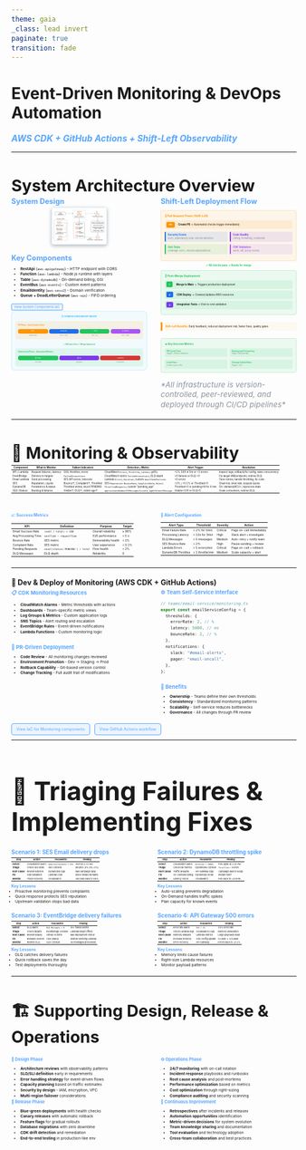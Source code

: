 ```yaml
---
theme: gaia
_class: lead invert
paginate: true
transition: fade
---
```


<meta http-equiv="Cache-Control" content="no-cache, no-store, must-revalidate">
<meta http-equiv="Pragma" content="no-cache">
<meta http-equiv="Expires" content="0">

<script>
// Force refresh when returning to page
window.addEventListener('pageshow', function(event) {
  if (event.persisted) {
    // Page was loaded from cache, force reload
    window.location.reload();
  }
});

// Also handle visibility changes (when tab becomes visible again)
document.addEventListener('visibilitychange', function() {
  if (!document.hidden) {
    // Check if we need to refresh based on navigation timing
    const perfData = performance.getEntriesByType('navigation')[0];
    if (perfData && perfData.type === 'back_forward') {
      window.location.reload();
    }
  }
});
</script>

<style>
section {
  overflow: hidden;
  padding: 1.5rem;
}

section.smaller {
  padding: 1rem;
}

section.smaller h2 {
  font-size: 1.8rem;
  margin-bottom: 0.8rem;
}

section.smaller table {
  margin: 0;
}
</style>

# Event-Driven Monitoring & DevOps Automation

### _AWS CDK + GitHub Actions + Shift-Left Observability_

---

<!-- _class: invert -->

## System Architecture Overview

<div style="display: grid; grid-template-columns: 1fr 1fr; gap: 1.5rem; font-size: 0.9em;">

<div>
<h3 style="color: #58a6ff; font-size: 0.8rem; margin: 0 0 0.2rem 0;">System Design</h3>

<div style="position: relative;">
  <img id="systemDiagram" src="images/system-design.png" alt="System Design" 
       style="width: 100%; height: auto; cursor: pointer; transition: all 0.3s ease; border-radius: 4px; border: 1px solid rgba(88,166,255,0.2);" 
       onclick="toggleDiagramZoom(this)">
</div>

<style>
  .diagram-zoomed {
    position: fixed !important;
    top: 50% !important;
    left: 50% !important;
    transform: translate(-50%, -50%) !important;
    width: 90vw !important;
    height: auto !important;
    max-height: 90vh !important;
    z-index: 9999 !important;
    background: white !important;
    box-shadow: 0 0 50px rgba(0,0,0,0.8) !important;
    border-radius: 8px !important;
    padding: 20px !important;
  }
  
  .diagram-overlay {
    position: fixed;
    top: 0;
    left: 0;
    width: 100vw;
    height: 100vh;
    background: rgba(0,0,0,0.8);
    z-index: 9998;
  }
</style>

<script>
let isZoomed = false;

function toggleDiagramZoom(img) {
  if (isZoomed) {
    // Close zoom
    img.classList.remove('diagram-zoomed');
    const overlay = document.querySelector('.diagram-overlay');
    if (overlay) {
      overlay.remove();
    }
    img.onclick = function() { toggleDiagramZoom(img); };
    isZoomed = false;
  } else {
    // Open zoom
    const overlay = document.createElement('div');
    overlay.className = 'diagram-overlay';
    document.body.appendChild(overlay);
    img.classList.add('diagram-zoomed');
    
    // Set up close handlers
    overlay.onclick = function() { toggleDiagramZoom(img); };
    img.onclick = function(e) { 
      e.preventDefault();
      e.stopPropagation();
      toggleDiagramZoom(img); 
    };
    
    isZoomed = true;
  }
}
</script>

<h3 style="color: #58a6ff; font-size: 0.8rem; margin: 1rem 0 0.5rem 0;">Key Components</h3>

- **RestApi** (`aws-apigateway`) - HTTP endpoint with CORS
- **Function** (`aws-lambda`) - Node.js runtime with layers
- **Table** (`aws-dynamodb`) - On-demand billing, GSI
- **EventBus** (`aws-events`) - Custom event patterns
- **EmailIdentity** (`aws-sesv2`) - Domain verification
- **Queue + DeadLetterQueue** (`aws-sqs`) - FIFO ordering

<div style="margin-top: 0.3rem;">
  <a href="./code/cdk-system-components.html?v=2025-01-07" style="padding: 2px 4px; border: 1px solid #58a6ff; border-radius: 2px; text-decoration: none; color: #58a6ff; background: rgba(88,166,255,0.1); font-size: 0.45em;">View System Components IaC</a>
</div>

<!-- Pipeline Diagram moved from Dev & Deploy section -->
<div style="margin-top: 0.1rem; padding: 0.4rem; background: rgba(56,189,248,0.05); border-radius: 6px; border: 1px solid rgba(56,189,248,0.2);">
  <div style="font-size: 0.3em; color: #38bdf8; font-weight: bold; margin-bottom: 0.4rem; text-align: center;">🔄 Complete Development Pipeline</div>
  
  <!-- PR Phase -->
  <div style="background: rgba(255,149,0,0.1); border-radius: 4px; padding: 0.3rem; margin-bottom: 0.4rem;">
    <div style="color: #ff9500; font-weight: bold; font-size: 0.25em; margin-bottom: 0.3rem;">PR Phase - Early Quality Gates</div>
    <div style="font-size: 0.22em; line-height: 1.2; display: flex; justify-content: space-between; align-items: center;">
      <div style="text-align: center; flex: 1;">
        <div style="background: #ff9500; color: white; padding: 0.15rem 0.3rem; border-radius: 3px; margin-bottom: 0.2rem; font-size: 0.9em;">🔄 PR</div>
        <div style="color: #7d8590; font-size: 0.8em;">Branch Push</div>
      </div>
      <div style="color: #ff9500; font-weight: bold; font-size: 0.8em;">→</div>
      <div style="text-align: center; flex: 1;">
        <div style="background: #1f6feb; color: white; padding: 0.15rem 0.3rem; border-radius: 3px; margin-bottom: 0.2rem; font-size: 0.9em;">🔒 Security</div>
        <div style="color: #7d8590; font-size: 0.8em;">SAST + Deps</div>
      </div>
      <div style="color: #ff9500; font-weight: bold; font-size: 0.8em;">→</div>
      <div style="text-align: center; flex: 1;">
        <div style="background: #22c55e; color: white; padding: 0.15rem 0.3rem; border-radius: 3px; margin-bottom: 0.2rem; font-size: 0.9em;">✅ Tests</div>
        <div style="color: #7d8590; font-size: 0.8em;">Unit + Lint</div>
      </div>
      <div style="color: #ff9500; font-weight: bold; font-size: 0.8em;">→</div>
      <div style="text-align: center; flex: 1;">
        <div style="background: #a855f7; color: white; padding: 0.15rem 0.3rem; border-radius: 3px; margin-bottom: 0.2rem; font-size: 0.9em;">📋 Review</div>
        <div style="color: #7d8590; font-size: 0.8em;">Peer + Policy</div>
      </div>
    </div>
  </div>
  
  <div style="text-align: center; color: #22c55e; font-weight: bold; font-size: 0.25em; margin: 0.3rem 0;">✅ All Gates Pass → Merge Approved</div>
  
  <!-- Post-Merge Phase -->
  <div style="background: rgba(34,197,94,0.1); border-radius: 4px; padding: 0.3rem;">
    <div style="color: #22c55e; font-weight: bold; font-size: 0.25em; margin-bottom: 0.3rem;">Deployment Phase - Automated Release</div>
    <div style="font-size: 0.22em; line-height: 1.2; display: flex; justify-content: space-between; align-items: center;">
      <div style="text-align: center; flex: 1;">
        <div style="background: #22c55e; color: white; padding: 0.15rem 0.3rem; border-radius: 3px; margin-bottom: 0.2rem; font-size: 0.9em;">🚀 Deploy</div>
        <div style="color: #7d8590; font-size: 0.8em;">CDK Stack</div>
      </div>
      <div style="color: #22c55e; font-weight: bold; font-size: 0.8em;">→</div>
      <div style="text-align: center; flex: 1;">
        <div style="background: #7c3aed; color: white; padding: 0.15rem 0.3rem; border-radius: 3px; margin-bottom: 0.2rem; font-size: 0.9em;">🧪 E2E</div>
        <div style="color: #7d8590; font-size: 0.8em;">Integration</div>
      </div>
      <div style="color: #22c55e; font-weight: bold; font-size: 0.8em;">→</div>
      <div style="text-align: center; flex: 1;">
        <div style="background: #da3633; color: white; padding: 0.15rem 0.3rem; border-radius: 3px; margin-bottom: 0.2rem; font-size: 0.9em;">📊 Monitor</div>
        <div style="color: #7d8590; font-size: 0.8em;">Observability</div>
      </div>
    </div>
  </div>
</div>

</div>

<div>
<h3 style="color: #58a6ff; font-size: 0.8rem; margin: 0 0 0.5rem 0;">Shift-Left Deployment Flow</h3>

<div style="font-size: 0.35em; line-height: 1.3;">

<!-- PR Phase -->
<div style="background: rgba(255,149,0,0.08); border: 1px solid rgba(255,149,0,0.2); border-radius: 4px; padding: 0.4rem; margin: 0.3rem 0;">
  <div style="color: #ff9500; font-weight: bold; margin-bottom: 0.3rem; font-size: 1.1em;">🔄 Pull Request Phase (Shift-Left)</div>
  
  <div style="display: flex; align-items: center; margin: 0.2rem 0; padding: 0.15rem; background: rgba(255,149,0,0.1); border-radius: 3px;">
    <span style="background: #ff9500; color: white; padding: 0.15rem 0.3rem; border-radius: 2px; margin-right: 0.4rem; font-weight: bold; font-size: 0.9em;">PR</span>
    <span><strong>Create PR</strong> → Automated checks trigger immediately</span>
  </div>
  
  <div style="display: grid; grid-template-columns: 1fr 1fr; gap: 0.3rem; margin: 0.3rem 0;">
    <div style="background: rgba(31,111,235,0.1); padding: 0.2rem; border-radius: 2px; border-left: 2px solid #1f6feb;">
      <strong style="color: #1f6feb;">Security Scans</strong><br/>
      <span style="font-size: 0.9em; color: #7d8590;">SAST, dependency scan, secrets detection</span>
    </div>
    <div style="background: rgba(124,58,237,0.1); padding: 0.2rem; border-radius: 2px; border-left: 2px solid #7c3aed;">
      <strong style="color: #7c3aed;">Code Quality</strong><br/>
      <span style="font-size: 0.9em; color: #7d8590;">Linting, formatting, complexity</span>
    </div>
    <div style="background: rgba(34,197,94,0.1); padding: 0.2rem; border-radius: 2px; border-left: 2px solid #22c55e;">
      <strong style="color: #22c55e;">Unit Tests</strong><br/>
      <span style="font-size: 0.9em; color: #7d8590;">Coverage >80%, mocked dependencies</span>
    </div>
    <div style="background: rgba(168,85,247,0.1); padding: 0.2rem; border-radius: 2px; border-left: 2px solid #a855f7;">
      <strong style="color: #a855f7;">CDK Validation</strong><br/>
      <span style="font-size: 0.9em; color: #7d8590;">Synth, diff, policy checks</span>
    </div>
  </div>
</div>

<div style="text-align: center; color: #22c55e; margin: 0.2rem 0; font-weight: bold;">✅ All checks pass → Ready for merge</div>

<!-- Post-Merge Phase -->
<div style="background: rgba(34,197,94,0.08); border: 1px solid rgba(34,197,94,0.2); border-radius: 4px; padding: 0.4rem; margin: 0.3rem 0;">
  <div style="color: #22c55e; font-weight: bold; margin-bottom: 0.3rem; font-size: 1.1em;">🚀 Post-Merge Deployment</div>

  <div style="display: flex; align-items: center; margin: 0.2rem 0; padding: 0.15rem; background: rgba(34,197,94,0.1); border-radius: 3px;">
    <span style="background: #22c55e; color: white; padding: 0.15rem 0.3rem; border-radius: 2px; margin-right: 0.4rem; font-weight: bold; font-size: 0.9em;">1</span>
    <span><strong>Merge to Main</strong> → Triggers production deployment</span>
  </div>

  <div style="display: flex; align-items: center; margin: 0.2rem 0; padding: 0.15rem; background: rgba(34,197,94,0.1); border-radius: 3px;">
    <span style="background: #1f6feb; color: white; padding: 0.15rem 0.3rem; border-radius: 2px; margin-right: 0.4rem; font-weight: bold; font-size: 0.9em;">2</span>
    <span><strong>CDK Deploy</strong> → Creates/Updates AWS resources</span>
  </div>

  <div style="display: flex; align-items: center; margin: 0.2rem 0; padding: 0.15rem; background: rgba(34,197,94,0.1); border-radius: 3px;">
    <span style="background: #7c3aed; color: white; padding: 0.15rem 0.3rem; border-radius: 2px; margin-right: 0.4rem; font-weight: bold; font-size: 0.9em;">3</span>
    <span><strong>Integration Tests</strong> → End-to-end validation</span>
  </div>
</div>

<div style="margin-top: 0.8rem; padding: 0.3rem; border-left: 3px solid #ff9500; background: rgba(255,149,0,0.05);">
  <strong style="color: #ff9500;">Shift-Left Benefits:</strong> Early feedback, reduced deployment risk, faster fixes, quality gates
</div>

<!-- Key Metrics & Success Indicators -->
<div style="margin-top: 0.8rem; padding: 0.4rem; background: rgba(34,197,94,0.08); border-radius: 4px; border: 1px solid rgba(34,197,94,0.2);">
  <div style="color: #22c55e; font-weight: bold; margin-bottom: 0.3rem; font-size: 1em;">📊 Key Success Metrics</div>
  <div style="display: grid; grid-template-columns: 1fr 1fr; gap: 0.3rem; font-size: 0.8em; line-height: 1.2;">
    <div style="padding: 0.2rem; background: rgba(34,197,94,0.1); border-radius: 2px;">
      <strong style="color: #22c55e;">PR Cycle Time:</strong><br/>
      <span style="color: #7d8590; font-size: 0.9em;">Target: <60min validation</span>
    </div>
    <div style="padding: 0.2rem; background: rgba(34,197,94,0.1); border-radius: 2px;">
      <strong style="color: #22c55e;">Deployment Frequency:</strong><br/>
      <span style="color: #7d8590; font-size: 0.9em;">Target: Multiple/day</span>
    </div>
    <div style="padding: 0.2rem; background: rgba(34,197,94,0.1); border-radius: 2px;">
      <strong style="color: #22c55e;">Lead Time:</strong><br/>
      <span style="color: #7d8590; font-size: 0.9em;">Code to prod <4hr</span>
    </div>
    <div style="padding: 0.2rem; background: rgba(34,197,94,0.1); border-radius: 2px;">
      <strong style="color: #22c55e;">Change Failure Rate:</strong><br/>
      <span style="color: #7d8590; font-size: 0.9em;">Target: <2%</span>
    </div>
  </div>
</div>

<p style="font-size: 0.84rem; color: #8b949e; font-style: italic; margin: 0.8rem 0 0.2rem 0;">*All infrastructure is version-controlled, peer-reviewed, and deployed through CI/CD pipelines*</p>

</div>
</div>

</div>

<style scoped>
h2 {
  font-size: 1.8rem;
  margin-bottom: 0.2rem;
}

h3 {
  font-size: 0.8rem;
  color: #58a6ff;
  margin: 0.1rem 0 0.05rem 0;
}

ul {
  font-size: 0.42rem;
  line-height: 1.1;
  margin: 0.05rem 0 0.1rem 0;
  padding-left: 0.8rem;
}

ul li {
  margin: 0.05rem 0;
}

img {
  max-width: 40%;
  max-height: 25vh;
  height: auto;
  margin: 0.1rem auto 0.1rem auto;
  display: block;
  border-radius: 6px;
  border: 1px solid rgba(88,166,255,0.2);
  box-shadow: 0 2px 6px rgba(0,0,0,0.3);
}
</style>

---

<!-- _class: invert smaller -->

## 📡 Monitoring & Observability

<div style="font-size:0.315em;">

| **Component** | **What to Monitor**        | **Failure Indicators**          | **Detection / Metric**                                     | **Alert Trigger**                  | **Resolution**                                       |
| ------------- | -------------------------- | ------------------------------- | ---------------------------------------------------------- | ---------------------------------- | ---------------------------------------------------- |
| API / Lambda  | Request failures / latency | 5XX, throttles, errors          | CloudWatch `Errors`, `Throttles`, `Latency` (p95)          | >1% 5XX in 5m or >3 errors         | Inspect logs; rollback/fix config; raise concurrency |
| EventBridge   | Delivery to targets        | `FailedInvocations`             | CloudWatch metric `FailedInvocations`; DLQ depth           | >0 failures or DLQ >0              | Fix target IAM/endpoint; redrive DLQ                 |
| Email Lambda  | Send processing            | SES API errors, timeouts        | Lambda `Errors`, `Duration`; custom `emailSendFailures`    | >0 errors                          | Tune retries; handle throttling; fix code            |
| SES           | Reputation / quota         | Bounce↑, Complaint↑, Throttled  | SES `Reputation.BounceRate`, `ComplaintRate`, `Reject`     | >2% / >0.1% or Throttled>0         | Clean list; slow rate; request quota                 |
| DynamoDB      | Persistence & status       | Throttled writes; stuck PENDING | `ThrottledRequests`; custom “pending_age”                  | Throttled>0 or pending>N for X min | On-demand/RCU+; reprocess stale                      |
| SQS (Status)  | Backlog & failures         | Visible↑; DLQ↑; oldest age↑     | `ApproximateNumberOfMessagesVisible`, `AgeOfOldestMessage` | Visible>100 or DLQ>0               | Scale consumers; redrive DLQ                         |

</div>

<div style="margin-top: 2rem; display: grid; grid-template-columns: 1fr 1fr; gap: 1.5rem;">

<div>
<h3 style="font-size: 50%;">📈 Success Metrics</h3>

<div style="font-size:0.364em;">

| **KPI**             | **Definition**                    | **Purpose**           | **Target** |
| ------------------- | --------------------------------- | --------------------- | ---------- |
| Email Success Rate  | `(sent / total) × 100`            | Overall reliability   | ≥ 98%      |
| Avg Processing Time | `sentTime − requestTime`          | E2E performance       | < 5 s      |
| Bounce Rate         | SES metric                        | Deliverability health | < 2%       |
| Complaint Rate      | SES metric                        | User experience       | < 0.1%     |
| Pending Requests    | `count(status='PENDING') / total` | Flow health           | < 2%       |
| DLQ Messages        | DLQ depth                         | Reliability           | 0          |

</div>
</div>

<div>
<h3 style="font-size: 50%;">🚨 Alert Configuration</h3>

<div style="font-size:0.364em;">

| **Alert Type**     | **Threshold**    | **Severity** | **Action**                |
| ------------------ | ---------------- | ------------ | ------------------------- |
| Email Failure Rate | > 2% for 5min    | Critical     | Page on-call immediately  |
| Processing Latency | > 10s for 3min   | High         | Slack alert + investigate |
| DLQ Messages       | > 0 messages     | Medium       | Auto-retry + notify team  |
| SES Bounce Rate    | > 2%             | High         | Pause sending + review    |
| Lambda Errors      | > 5 errors/min   | Critical     | Page on-call + rollback   |
| DynamoDB Throttles | > 1 throttle/min | Medium       | Scale capacity + alert    |

</div>
</div>

</div>

</div>

<!-- _class: invert -->

---

<!-- _class: invert -->

<h2 style="font-size: 91%;">🧩 Dev & Deploy of Monitoring (AWS CDK + GitHub Actions)</h2>

<div style="display: grid; grid-template-columns: 1fr 1fr; gap: 1.5rem; font-size: 0.6em;">

<div>
<h3 style="color: #58a6ff; margin-bottom: 0.5rem;">📋 CDK Monitoring Resources</h3>

- **CloudWatch Alarms** - Metric thresholds with actions
- **Dashboards** - Team-specific metric views
- **Log Groups & Metrics** - Custom application logs
- **SNS Topics** - Alert routing and escalation
- **EventBridge Rules** - Event-driven notifications
- **Lambda Functions** - Custom monitoring logic

<h3 style="color: #58a6ff; margin: 1rem 0 0.5rem 0;">🔄 PR-Driven Deployment</h3>

- **Code Review** - All monitoring changes reviewed
- **Environment Promotion** - Dev → Staging → Prod
- **Rollback Capability** - Git-based version control
- **Change Tracking** - Full audit trail of modifications
</div>

<div>
<h3 style="color: #58a6ff; margin-bottom: 0.5rem;">⚙️ Team Self-Service Interface</h3>

```typescript
// teams/email-service/monitoring.ts
export const emailServiceConfig = {
  thresholds: {
    errorRate: 2, // %
    latency: 5000, // ms
    bounceRate: 2, // %
  },
  notifications: {
    slack: "#email-alerts",
    pager: "email-oncall",
  },
};
```

<h3 style="color: #58a6ff; margin: 1rem 0 0.5rem 0;">🎯 Benefits</h3>

- **Ownership** - Teams define their own thresholds
- **Consistency** - Standardized monitoring patterns
- **Scalability** - Self-service reduces bottlenecks
- **Governance** - All changes through PR review
</div>

</div>

<div style="margin-top:1.2rem; font-size: 50%;">
  <a href="./code/cdk-monitoring.html" style="padding:5px 8px;border:1px solid #58a6ff;border-radius:4px;text-decoration:none;color:#58a6ff;background:rgba(88,166,255,0.1);">View IaC for Monitoring components</a>
  &nbsp;&nbsp;
  <a href="./code/gha-monitoring.html" style="padding:5px 8px;border:1px solid #58a6ff;border-radius:4px;text-decoration:none;color:#58a6ff;background:rgba(88,166,255,0.1);">View GitHub Actions workflow</a>
</div>

---

<!-- _class: invert smaller -->

<h2 style="font-size: 2.8rem !important; margin-bottom: 1.2rem !important;">🔧 Triaging Failures & Implementing Fixes</h2>

<div style="display: grid; grid-template-columns: 1fr 1fr; gap: 0.8rem; font-size: 0.28em; margin-top: 0.8rem;">

<div>
<h3 style="font-size: 2.5em !important; margin-bottom: 0.3em !important; color: #58a6ff;"><strong>Scenario 1</strong>: SES Email delivery drops</h3>

| **Step**       | **Action**       | **Tool/Metric**          | **Finding**           |
| -------------- | ---------------- | ------------------------ | --------------------- |
| **Detect**     | CloudWatch alarm | `EmailSuccessRate < 95%` | Alert at 2:15 AM      |
| **Triage**     | Check SES stats  | SES Console              | Bounce: 8% (vs <2%)   |
| **Root Cause** | Review batches   | DynamoDB logs            | Bad campaign data     |
| **Fix**        | Add validation   | Lambda code              | Block invalid domains |
| **Monitor**    | Track recovery   | CloudWatch               | Success back to 98%   |

<h4 style="font-size: 1.8em !important; margin: 0.5em 0 0.2em 0 !important; color: #58a6ff;"><strong>Key Lessons</strong></h4>
<ul style="margin: 0; padding-left: 1em; line-height: 1.2;">
<li>Proactive monitoring prevents complaints</li>
<li>Quick response protects SES reputation</li>
<li>Upstream validation stops bad data</li>
</ul>
</div>

<div>
<h3 style="font-size: 2.5em !important; margin-bottom: 0.3em !important; color: #58a6ff;"><strong>Scenario 2</strong>: DynamoDB throttling spike</h3>

| **Step**       | **Action**        | **Tool/Metric**    | **Finding**           |
| -------------- | ----------------- | ------------------ | --------------------- |
| **Detect**     | CloudWatch alarm  | `Duration > 500ms` | P95 spike at 3:30 PM  |
| **Triage**     | Check DB metrics  | DynamoDB Console   | `Throttled` = 15/min  |
| **Root Cause** | Traffic analysis  | API Gateway logs   | Campaign launch surge |
| **Fix**        | On-Demand billing | DynamoDB mode      | Instant relief        |
| **Monitor**    | Latency check     | CloudWatch         | P95 back to <200ms    |

<h4 style="font-size: 1.8em !important; margin: 0.5em 0 0.2em 0 !important; color: #58a6ff;"><strong>Key Lessons</strong></h4>
<ul style="margin: 0; padding-left: 1em; line-height: 1.2;">
<li>Auto-scaling prevents degradation</li>
<li>On-Demand handles traffic spikes</li>
<li>Plan capacity for known events</li>
</ul>
</div>

<div>
<h3 style="font-size: 2.5em !important; margin-bottom: 0.3em !important; color: #58a6ff;"><strong>Scenario 3</strong>: EventBridge delivery failures</h3>

| **Step**       | **Action**       | **Tool/Metric**     | **Finding**            |
| -------------- | ---------------- | ------------------- | ---------------------- |
| **Detect**     | DLQ alarm        | `DLQ Messages > 0`  | 50+ failed events      |
| **Triage**     | Check targets    | EventBridge Console | Lambda target offline  |
| **Root Cause** | Review deploy    | GitHub Actions      | Bad deployment rollout |
| **Fix**        | Rollback version | CDK deploy          | Restore working Lambda |
| **Monitor**    | Redrive DLQ      | SQS Console         | All messages processed |

<h4 style="font-size: 1.8em !important; margin: 0.5em 0 0.2em 0 !important; color: #58a6ff;"><strong>Key Lessons</strong></h4>
<ul style="margin: 0; padding-left: 1em; line-height: 1.2;">
<li>DLQ catches delivery failures</li>
<li>Quick rollback saves the day</li>
<li>Test deployments thoroughly</li>
</ul>
</div>

<div>
<h3 style="font-size: 2.5em !important; margin-bottom: 0.3em !important; color: #58a6ff;"><strong>Scenario 4</strong>: API Gateway 500 errors</h3>

| **Step**       | **Action**        | **Tool/Metric**   | **Finding**          |
| -------------- | ----------------- | ----------------- | -------------------- |
| **Detect**     | Error rate alarm  | `5XX > 1%`        | 15% error rate       |
| **Triage**     | Check Lambda logs | CloudWatch Logs   | Memory exhaustion    |
| **Root Cause** | Memory analysis   | Lambda metrics    | Large payloads issue |
| **Fix**        | Increase memory   | CDK config update | 512MB → 1024MB       |
| **Monitor**    | Error recovery    | API Gateway       | Errors back to <0.1% |

<h4 style="font-size: 1.8em !important; margin: 0.5em 0 0.2em 0 !important; color: #58a6ff;"><strong>Key Lessons</strong></h4>
<ul style="margin: 0; padding-left: 1em; line-height: 1.2;">
<li>Memory limits cause failures</li>
<li>Right-size Lambda resources</li>
<li>Monitor payload patterns</li>
</ul>
</div>

</div>

---

<!-- _class: invert -->

## 🏗️ Supporting Design, Release & Operations

<div style="display: grid; grid-template-columns: 1fr 1fr; gap: 1.5rem; font-size: 0.48em; margin-top: 1rem;">

<div>

### **🎨 Design Phase**

- **Architecture reviews** with observability patterns
- **SLO/SLI definition** early in requirements
- **Error handling strategy** for event-driven flows
- **Capacity planning** based on traffic estimates
- **Security by design** - IAM, encryption, VPC
- **Multi-region failover** considerations

### **🚀 Release Phase**

- **Blue-green deployments** with health checks
- **Canary releases** with automatic rollback
- **Feature flags** for gradual rollouts
- **Database migrations** with zero downtime
- **CDK drift detection** and remediation
- **End-to-end testing** in production-like env
</div>

<div>

### **⚙️ Operations Phase**

- **24/7 monitoring** with on-call rotation
- **Incident response** playbooks and runbooks
- **Root cause analysis** and post-mortems
- **Performance optimization** based on metrics
- **Cost optimization** through right-sizing
- **Compliance auditing** and security scanning

### **🔄 Continuous Improvement**

- **Retrospectives** after incidents and releases
- **Automation opportunities** identification
- **Metric-driven decisions** for system evolution
- **Team knowledge sharing** and documentation
- **Tool evaluation** and technology adoption
- **Cross-team collaboration** and best practices
</div>

</div>

<style scoped>
h3 {
  color: #58a6ff;
  font-size: 1.1em;
  margin-bottom: 0.5rem;
}

ul {
  margin: 0;
  padding-left: 1rem;
  line-height: 1.3;
}

li {
  margin-bottom: 0.2rem;
}
</style>
